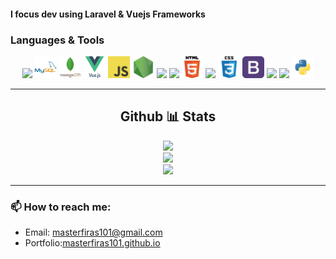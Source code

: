 
#### I focus dev using Laravel & Vuejs Frameworks


### Languages & Tools



<p align="center">

  <div align="center">
  <code><img height="45" src="https://cdn.jsdelivr.net/gh/devicons/devicon@latest/icons/laravel/laravel-original.svg"></code>
  <code><img height="35" src="https://raw.githubusercontent.com/devicons/devicon/master/icons/mysql/mysql-original-wordmark.svg"></code>
  <code><img height="35" src="https://raw.githubusercontent.com/devicons/devicon/master/icons/mongodb/mongodb-original-wordmark.svg"></code>
  <code><img height="35" src="https://raw.githubusercontent.com/devicons/devicon/master/icons/vuejs/vuejs-original-wordmark.svg"></code>
  <code><img height="35" src="https://raw.githubusercontent.com/github/explore/80688e429a7d4ef2fca1e82350fe8e3517d3494d/topics/javascript/javascript.png"></code>
  <code><img height="35" src="https://raw.githubusercontent.com/github/explore/80688e429a7d4ef2fca1e82350fe8e3517d3494d/topics/nodejs/nodejs.png"></code>
  <code><img height="35" src="https://cdn.svgporn.com/logos/php.svg"></code>
  <code><img height="35" src="https://www.vectorlogo.zone/logos/figma/figma-icon.svg"></code>
  <code><img height="35" src="https://raw.githubusercontent.com/github/explore/80688e429a7d4ef2fca1e82350fe8e3517d3494d/topics/html/html.png"></code>
  <code><img height="35" src="https://cdn.svgporn.com/logos/tailwindcss-icon.svg"></code>
  <code><img height="35" src="https://raw.githubusercontent.com/github/explore/80688e429a7d4ef2fca1e82350fe8e3517d3494d/topics/css/css.png"></code>
  <code><img height="35" src="https://raw.githubusercontent.com/github/explore/80688e429a7d4ef2fca1e82350fe8e3517d3494d/topics/bootstrap/bootstrap.png"></code>
  <code><img height="35" src="https://cdn.svgporn.com/logos/git-icon.svg"></code>
  <code><img height="35" src="https://cdn.svgporn.com/logos/sass.svg"></code>
  <code><img height="35" src="https://raw.githubusercontent.com/github/explore/80688e429a7d4ef2fca1e82350fe8e3517d3494d/topics/python/python.png"></code>
  </div>
  </p>

---

<p align="center">
 <h2 align="center">Github 📊 Stats</h2>
</p>

 <div align="center">
  
  ![](https://github-readme-stats.vercel.app/api?username=masterfiras101&theme=transparent&hide_border=false&include_all_commits=false&count_private=false)<br/>
  ![](https://github-readme-streak-stats.herokuapp.com/?user=masterfiras101&theme=transparent&hide_border=false)<br/>
  ![](https://github-readme-stats.vercel.app/api/top-langs/?username=masterfiras101&theme=transparent&hide_border=false&include_all_commits=false&count_private=false&layout=compact)
  
 </div>

---

 
### 📫 How to reach me:

- Email: masterfiras101@gmail.com
- Portfolio:[masterfiras101.github.io](https://masterfiras101.github.io/portfolio/)
  
